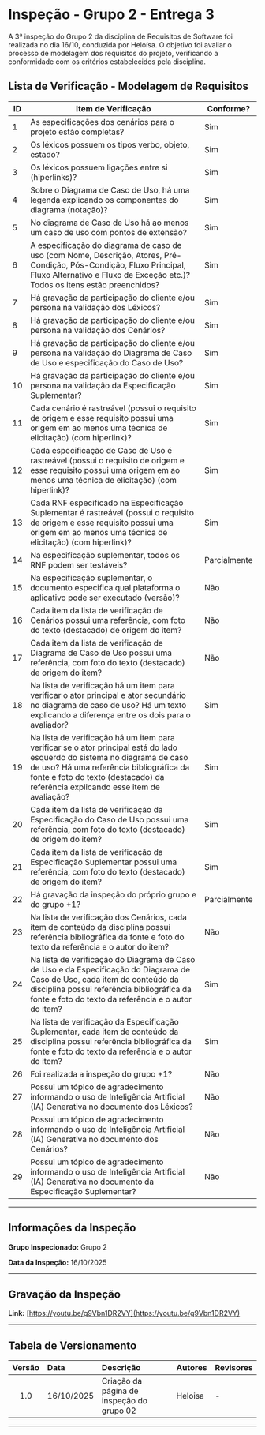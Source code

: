 # Inspeção - Grupo 2 - Entrega 3

A 3ª inspeção do Grupo 2 da disciplina de Requisitos de Software foi realizada no dia 16/10, conduzida por Heloísa. O objetivo foi avaliar o processo de modelagem dos requisitos do projeto, verificando a conformidade com os critérios estabelecidos pela disciplina.

## Lista de Verificação - Modelagem de Requisitos

| ID | Item de Verificação | Conforme? |
|----|---------------------|-----------|
| 1 | As especificações dos cenários para o projeto estão completas? | Sim |
| 2 | Os léxicos possuem os tipos verbo, objeto, estado? | Sim |
| 3 | Os léxicos possuem ligações entre si (hiperlinks)? | Sim |
| 4 | Sobre o Diagrama de Caso de Uso, há uma legenda explicando os componentes do diagrama (notação)? | Sim |
| 5 | No diagrama de Caso de Uso há ao menos um caso de uso com pontos de extensão? | Sim |
| 6 | A especificação do diagrama de caso de uso (com Nome, Descrição, Atores, Pré-Condição, Pós-Condição, Fluxo Principal, Fluxo Alternativo e Fluxo de Exceção etc.)? Todos os itens estão preenchidos? | Sim |
| 7 | Há gravação da participação do cliente e/ou persona na validação dos Léxicos? | Sim |
| 8 | Há gravação da participação do cliente e/ou persona na validação dos Cenários? | Sim |
| 9 | Há gravação da participação do cliente e/ou persona na validação do Diagrama de Caso de Uso e especificação do Caso de Uso? | Sim |
| 10 | Há gravação da participação do cliente e/ou persona na validação da Especificação Suplementar? | Sim |
| 11 | Cada cenário é rastreável (possui o requisito de origem e esse requisito possui uma origem em ao menos uma técnica de elicitação) (com hiperlink)? | Sim |
| 12 | Cada especificação de Caso de Uso é rastreável (possui o requisito de origem e esse requisito possui uma origem em ao menos uma técnica de elicitação) (com hiperlink)? | Sim |
| 13 | Cada RNF especificado na Especificação Suplementar é rastreável (possui o requisito de origem e esse requisito possui uma origem em ao menos uma técnica de elicitação) (com hiperlink)? | Sim |
| 14 | Na especificação suplementar, todos os RNF podem ser testáveis? | Parcialmente |
| 15 | Na especificação suplementar, o documento especifica qual plataforma o aplicativo pode ser executado (versão)? | Não |
| 16 | Cada item da lista de verificação de Cenários possui uma referência, com foto do texto (destacado) de origem do item? | Não |
| 17 | Cada item da lista de verificação de Diagrama de Caso de Uso possui uma referência, com foto do texto (destacado) de origem do item? | Não |
| 18 | Na lista de verificação há um item para verificar o ator principal e ator secundário no diagrama de caso de uso? Há um texto explicando a diferença entre os dois para o avaliador? | Sim |
| 19 | Na lista de verificação há um item para verificar se o ator principal está do lado esquerdo do sistema no diagrama de caso de uso? Há uma referência bibliográfica da fonte e foto do texto (destacado) da referência explicando esse item de avaliação? | Sim |
| 20 | Cada item da lista de verificação da Especificação do Caso de Uso possui uma referência, com foto do texto (destacado) de origem do item? | Sim |
| 21 | Cada item da lista de verificação da Especificação Suplementar possui uma referência, com foto do texto (destacado) de origem do item? | Sim |
| 22 | Há gravação da inspeção do próprio grupo e do grupo +1? | Parcialmente |
| 23 | Na lista de verificação dos Cenários, cada item de conteúdo da disciplina possui referência bibliográfica da fonte e foto do texto da referência e o autor do item? | Não |
| 24 | Na lista de verificação do Diagrama de Caso de Uso e da Especificação do Diagrama de Caso de Uso, cada item de conteúdo da disciplina possui referência bibliográfica da fonte e foto do texto da referência e o autor do item? | Sim |
| 25 | Na lista de verificação da Especificação Suplementar, cada item de conteúdo da disciplina possui referência bibliográfica da fonte e foto do texto da referência e o autor do item? | Sim |
| 26 | Foi realizada a inspeção do grupo +1? | Não |
| 27 | Possui um tópico de agradecimento informando o uso de Inteligência Artificial (IA) Generativa no documento dos Léxicos? | Não |
| 28 | Possui um tópico de agradecimento informando o uso de Inteligência Artificial (IA) Generativa no documento dos Cenários? | Não |
| 29 | Possui um tópico de agradecimento informando o uso de Inteligência Artificial (IA) Generativa no documento da Especificação Suplementar? | Não |

---

## Informações da Inspeção

**Grupo Inspecionado:** Grupo 2

**Data da Inspeção:** 16/10/2025

---

## Gravação da Inspeção

**Link:** [https://youtu.be/g9Vbn1DR2VY](https://youtu.be/g9Vbn1DR2VY)

---

## Tabela de Versionamento

| Versão | Data | Descrição | Autores | Revisores |
|:------:|:-----------|:-------------------------------------------|:--------|:-----------|
| 1.0 | 16/10/2025 | Criação da página de inspeção do grupo 02 | Heloisa | - |

---